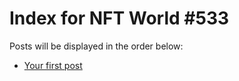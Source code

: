 # Index for NFT World #533
Posts will be displayed in the order below:

- [Your first post](./001-first.md)

